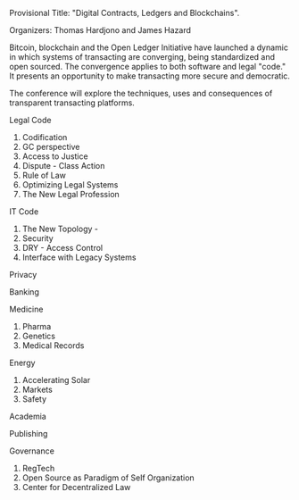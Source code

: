 Provisional Title:  "Digital Contracts, Ledgers and Blockchains".

Organizers: Thomas Hardjono and James Hazard


Bitcoin, blockchain and the Open Ledger Initiative have launched a dynamic in which systems of transacting are converging, being standardized and open sourced.  The convergence applies to both software and legal "code."  It presents an opportunity to make transacting more secure and democratic.

The conference will explore the techniques, uses and consequences of transparent transacting platforms.


Legal Code

1. Codification
2. GC perspective
3. Access to Justice
4. Dispute - Class Action
5. Rule of Law
6. Optimizing Legal Systems
7. The New Legal Profession


IT Code

1. The New Topology - 
2. Security
3. DRY -  Access Control
4. Interface with Legacy Systems



Privacy

Banking


Medicine

1. Pharma
2. Genetics
3. Medical Records


Energy

1.  Accelerating Solar
2.  Markets
3.  Safety


Academia

Publishing

Governance

1. RegTech
2. Open Source as Paradigm of Self Organization
3. Center for Decentralized Law



